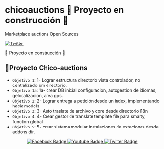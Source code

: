 # chicoauctions :construction: Proyecto en construcción :construction:
Marketplace auctions Open Sources

[![Twitter](https://img.shields.io/twitter/url/https/twitter.com/derematevive.svg?style=social&label=Follow%20%40DeremateVive)](https://twitter.com/DeremateVive)

:construction: Proyecto en construcción :construction:

## :hammer:Proyecto Chico-auctions 
- `Objetivo 1`: 1- Lograr estructura directorio vista controlador, no centralizado em directorio.
- `Objetivo 1a`: 1a- crear DB inicial configuracion, autogestion de idiomas, gelocalizacion, area gps. 
- `Objetivo 2`: 2- Lograr entrega a petición desde un index, implementando hacia models
- `Objetivo 3`: 3- Auto traslate de archivo y core desde directorio i18n
- `Objetivo 4`: 4- Crear gestor de translate template file para smarty, function global
- `Objetivo 5`: 5- crear sistema modular instalaciones de exteciones desde addons dir.

<div id="badges" align="center">
  <a href="https://www.facebook.com/DeremateVive">
    <img src="https://img.shields.io/badge/Facebook-blue?style=for-the-badge&logo=facebook&logoColor=white" alt="Facebook Badge"/>
  </a>
  <a href="https://www.youtube.com/channel/UCD_DM-g6K01U9b9J_056Hgg">
    <img src="https://img.shields.io/badge/YouTube-red?style=for-the-badge&logo=youtube&logoColor=white" alt="Youtube Badge"/>
  </a>
  <a href="https://twitter.com/DeremateVive">
    <img src="https://img.shields.io/badge/Twitter-blue?style=for-the-badge&logo=twitter&logoColor=white" alt="Twitter Badge"/>
  </a>
</div>
 
